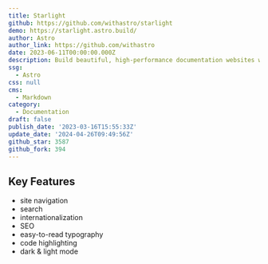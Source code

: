 ```yaml
---
title: Starlight
github: https://github.com/withastro/starlight
demo: https://starlight.astro.build/
author: Astro
author_link: https://github.com/withastro
date: 2023-06-11T00:00:00.000Z
description: Build beautiful, high-performance documentation websites with Astro.
ssg:
  - Astro
css: null
cms:
  - Markdown
category:
  - Documentation
draft: false
publish_date: '2023-03-16T15:55:33Z'
update_date: '2024-04-26T09:49:56Z'
github_star: 3587
github_fork: 394
---
```


## Key Features

- site navigation
- search
- internationalization
- SEO
- easy-to-read typography
- code highlighting
- dark & light mode
